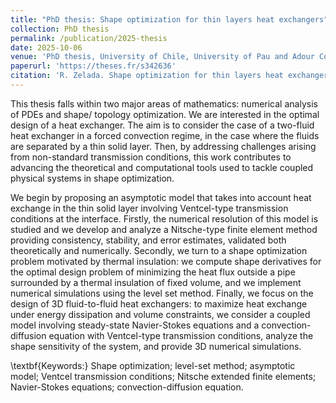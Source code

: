 ```yaml
---
title: "PhD thesis: Shape optimization for thin layers heat exchangers"
collection: PhD thesis
permalink: /publication/2025-thesis
date: 2025-10-06
venue: 'PhD thesis, University of Chile, University of Pau and Adour Countries, March'
paperurl: 'https://theses.fr/s342636'
citation: 'R. Zelada. Shape optimization for thin layers heat exchangers. PhD thesis, University of Chile, University of Pau and Adour Countries, March 2025. Available at https://repositorio.uchile.cl/handle/2250/205114.'
---
```


This thesis falls within two major areas of mathematics: numerical analysis of PDEs and shape/ topology optimization. We are interested in the optimal design of a heat exchanger. 
The aim is to consider the case of a two-fluid heat exchanger in a forced convection regime, in the case where the fluids are separated by a thin solid layer. Then, by addressing challenges arising from non-standard transmission conditions, this work contributes to advancing the theoretical and computational tools used to tackle coupled physical systems in shape optimization.

We begin by proposing an asymptotic model that takes into account heat exchange in the thin solid layer involving Ventcel-type transmission conditions at the interface. 
Firstly, the numerical resolution of this model is studied and we develop and analyze a Nitsche-type finite element method providing consistency, stability, and error estimates, validated both theoretically and numerically.
Secondly, we turn to a shape optimization problem motivated by thermal insulation: we compute shape derivatives for the optimal design problem of minimizing the heat flux outside a pipe surrounded by a 
thermal insulation of fixed volume, and we implement numerical simulations using the level set method. 
Finally, we focus on the design of 3D fluid-to-fluid heat exchangers: to maximize heat exchange under energy dissipation and volume constraints, we consider a coupled model involving steady-state Navier-Stokes equations and a convection-diffusion equation with Ventcel-type transmission conditions, analyze the shape sensitivity of the system, and provide 3D numerical simulations.
	
\textbf{Keywords:} Shape optimization; level-set method; asymptotic model; Ventcel transmission conditions; Nitsche extended finite elements; Navier-Stokes equations; convection-diffusion equation.